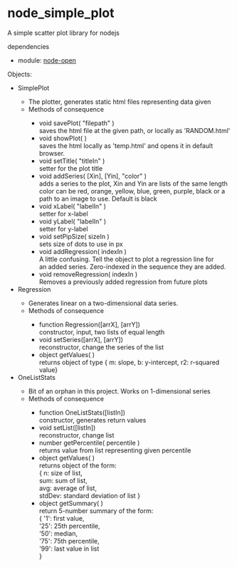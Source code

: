 # node_simple_plot
A simple scatter plot library for nodejs
<p>dependencies</p>
<ul>
    <li>module: <a href="https://github.com/jjrdn/node-open">node-open</a> </li>
</ul>

<p>Objects:</p>
<ul>
    <li>SimplePlot</li>
    <ul>
        <li>The plotter, generates static html files representing data given</li>
        <li>Methods of consequence</li>
        <ul>
            <li>void savePlot( "filepath" )<br/>
                saves the html file at the given path, or locally as 'RANDOM.html'</li>
            <li>void showPlot( )<br/>
                saves the html locally as 'temp.html' and opens it in default browser.</li>
            <li>void setTitle( "titleIn" )<br/>
                setter for the plot title</li>
            <li>void addSeries( [Xin], [Yin], "color" )<br/>
                adds a series to the plot, Xin and Yin are lists of the same length<br/>
                color can be red, orange, yellow, blue, green, purple, black or a <br/>
                path to an image to use. Default is black</li>
            <li>void xLabel( "labelIn" )<br/>
                setter for x-label</li>
            <li>void yLabel( "labelIn" )<br/>
                setter for y-label</li>
            <li>void setPipSize( sizeIn )<br/>
                sets size of dots to use in px</li>
            <li>void addRegression( indexIn )<br/>
                A little confusing. Tell the object to plot a regression line for<br/>
                an added series. Zero-indexed in the sequence they are added.</li>
            <li>void removeRegression( indexIn )<br/>
                Removes a previously added regression from future plots</li>
        </ul>
    </ul>
    <li>Regression</li>
    <ul>
        <li>Generates linear on a two-dimensional data series.</li>
        <li>Methods of consequence</li>
        <ul>
            <li>function Regression([arrX], [arrY])<br/>
                constructor, input, two lists of equal length</li>
            <li>void setSeries([arrX], [arrY])<br/>
                reconstructor, change the series of the list</li>
            <li>object getValues( )<br/>
                returns object of type { m: slope, b: y-intercept, r2: r-squared value}</li>
        </ul>
    </ul>
    <li>OneListStats</li>
    <ul>
        <li>Bit of an orphan in this project. Works on 1-dimensional series</li>
        <li>Methods of consequence</li>
        <ul>
            <li>function OneListStats([listIn])<br/>
                constructor, generates return values</li>
            <li>void setList([listIn])<br/>
                reconstructor, change list</li>
            <li>number getPercentile( percentile )<br/>
                returns value from list representing given percentile</li> 
            <li>object getValues( )<br/>
                returns object of the form:<br/>
                { n: size of list, <br/>
                sum: sum of list, <br/>
                avg: average of list, <br/>
                stdDev: standard deviation of list }</li>
            <li>object getSummary( )<br/>
                return 5-number summary of the form:<br/>
                {
                '1':  first value,<br/>
                '25': 25th percentile,<br/>
                '50': median,<br/>
                '75': 75th percentile,<br/>
                '99': last value in list<br/>
                }</li>
        </ul>
    </ul>
</ul>

